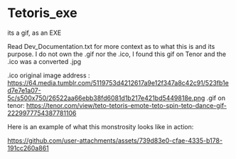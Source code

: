 # Tetoris_exe
its a gif, as an EXE

Read Dev_Documentation.txt for more context as to what this is and its purpose.
I do not own the .gif nor the .ico, I found this gif on Tenor and the .ico was a converted .jpg

.ico original image address : https://64.media.tumblr.com/5119753d4212617a9e12f347a8c42c91/523fb1ed7e7e1a07-5c/s500x750/26522aa66ebb38fd6081d1b217e421bd5449818e.png
.gif on tenor: https://tenor.com/view/teto-tetoris-emote-teto-spin-teto-dance-gif-2229977754387781106

Here is an example of what this monstrosity looks like in action:


https://github.com/user-attachments/assets/739d83e0-cfae-4335-b178-191cc260a861

